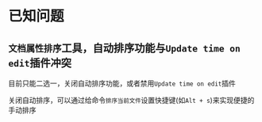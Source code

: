 # 已知问题

## `文档属性排序`工具，自动排序功能与`Update time on edit`插件冲突
目前只能二选一，关闭自动排序功能，或者禁用`Update time on edit`插件

关闭自动排序，可以通过给命令`排序当前文件`设置快捷键(如`Alt + s`)来实现便捷的手动排序